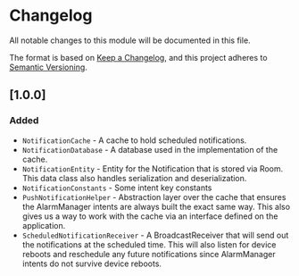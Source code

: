 # Changelog
All notable changes to this module will be documented in this file.

The format is based on [Keep a Changelog](https://keepachangelog.com/en/1.0.0/),
and this project adheres to [Semantic Versioning](https://semver.org/spec/v2.0.0.html).

## [1.0.0]
### Added
- `NotificationCache` - A cache to hold scheduled notifications.
- `NotificationDatabase` - A database used in the implementation of the cache.
- `NotificationEntity` - Entity for the Notification that is stored via Room. This data class also handles 
serialization and deserialization.
- `NotificationConstants` - Some intent key constants
- `PushNotificationHelper` - Abstraction layer over the cache that ensures the AlarmManager intents are always built the exact same way.
This also gives us a way to work with the cache via an interface defined on the application.
- `ScheduledNotificationReceiver` - A BroadcastReceiver that will send out the notifications at the scheduled time. This will
also listen for device reboots and reschedule any future notifications since AlarmManager intents do not survive device reboots.